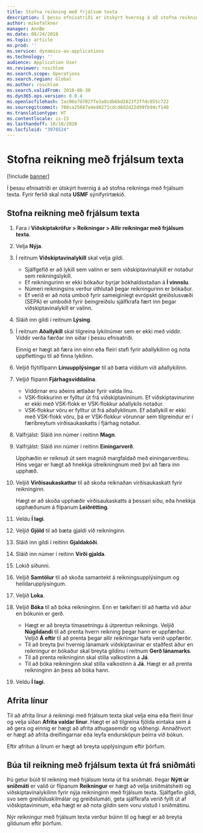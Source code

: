 ```yaml
---
title: Stofna reikning með frjálsum texta
description: Í þessu efnisatriði er útskýrt hvernig á að stofna reikninga með frjálsum texta.
author: mikefalkner
manager: AnnBe
ms.date: 08/24/2018
ms.topic: article
ms.prod: ''
ms.service: dynamics-ax-applications
ms.technology: ''
audience: Application User
ms.reviewer: roschlom
ms.search.scope: Operations
ms.search.region: Global
ms.author: roschlom
ms.search.validFrom: 2018-08-30
ms.dyn365.ops.version: 8.0.4
ms.openlocfilehash: 1ac06e7d702ffe3a8cdb6bd2823f2ffdc055c722
ms.sourcegitcommit: 708ca25687a4e48271cdcd6d2d22d99fb94cf140
ms.translationtype: HT
ms.contentlocale: is-IS
ms.lasthandoff: 10/10/2020
ms.locfileid: "3976524"
---
```

# <a name="create-a-free-text-invoice"></a>Stofna reikning með frjálsum texta

[!include [banner](../includes/banner.md)]

Í þessu efnisatriði er útskýrt hvernig á að stofna reikninga með frjálsum texta. Fyrir ferlið skal nota **USMF** sýnifyrirtækið.

## <a name="create-a-free-text-invoice"></a>Stofna reikning með frjálsum texta

1. Fara í **Viðskiptakröfur \> Reikningar \> Allir reikningar með frjálsum texta**.
2. Velja **Nýja**.
3. Í reitnum **Viðskiptavinalykill** skal velja gildi.

    * Sjálfgefið er að lykill sem valinn er sem viðskiptavinalykill er notaður sem reikningslykill.
    * Ef reikningurinn er ekki bókaður byrjar bókhaldsstaðan á **Í vinnslu**.
    * Númeri reikningsins verður úthlutað þegar reikningurinn er bókaður.
    * Ef verið er að nota umboð fyrir sameiginlegt evrópskt greiðslusvæði (SEPA) er umboðið fyrir beingreiðslu sjálfkrafa fært inn þegar viðskiptavinalykill er valinn.

4. Sláið inn gildi í reitnum **Lýsing**.
5. Í reitnum **Aðallykill** skal tilgreina lykilnúmer sem er ekki með víddir. Víddir verða færðar inn síðar í þessu efnisatriði.

    Einnig er hægt að færa inn einn eða fleiri stafi fyrir aðallykilinn og nota uppflettingu til að finna lykilinn.

6. Veljið flýtiflipann **Línuupplýsingar** til að bæta víddum við aðallykilinn.
7. Veljið flipann **Fjárhagsvíddalína**.

    * Víddirnar eru aðeins ætlaðar fyrir valda línu.
    * VSK-flokkurinn er fylltur út frá viðskiptavininum. Ef viðskiptavinurinn er ekki með VSK-flokk er VSK-flokkur aðallykils notaður.
    * VSK-flokkur vöru er fylltur út frá aðallyklinum. Ef aðallykill er ekki með VSK-flokk vöru, þá er VSK-flokkur vörunnar sem tilgreindur er í færibreytum virðisaukaskatts í fjárhag notaður.

8. Valfrjálst: Sláið inn númer í reitinn **Magn**.
9. Valfrjálst: Sláið inn númer í reitinn **Einingarverð**.

    Upphæðin er reiknuð út sem magnið margfaldað með einingarverðinu. Hins vegar er hægt að hnekkja útreikningnum með því að færa inn upphæð.

10. Veljið **Virðisaukaskattur** til að skoða reiknaðan virðisaukaskatt fyrir reikninginn.

    Hægt er að skoða upphæðir virðisaukaskatts á þessari síðu, eða hnekkja upphæðunum á flipanum **Leiðrétting**.

11. Veldu **Í lagi**.
12. Veljið **Gjöld** til að bæta gjaldi við reikninginn.
13. Sláið inn gildi í reitinn **Gjaldakóði**.
14. Sláið inn númer í reitinn **Virði gjalda**.
15. Lokið síðunni.
16. Veljið **Samtölur** til að skoða samantekt á reikningsupplýsingum og heildarupplýsingum.
17. Veljið **Loka**.
18. Veljið **Bóka** til að bóka reikninginn. Enn er tækifæri til að hætta við áður en bókunin er gerð.

    * Hægt er að breyta tímasetningu á útprentun reiknings. Veljið **Núgildandi** til að prenta hvern reikning þegar hann er uppfærður. Veljið **Á eftir** til að prenta þegar allir reikningar hafa verið uppfærðir.
    * Til að breyta því hvernig lánamark viðskiptavinar er staðfest áður en reikningur er bókaður skal breyta gildinu í reitnum **Gerð lánamarks**.
    * Til að prenta reikninginn skal stilla valkostinn á **Já**.
    * Til að bóka reikninginn skal stilla valkostinn á **Já**. Hægt er að prenta reikninginn án þess að bóka hann.

19. Veldu **Í lagi**.

## <a name="copy-lines"></a>Afrita línur
Til að afrita línur á reikningi með frjálsum texta skal velja eina eða fleiri línur og velja síðan **Afrita valdar línur**. Hægt er að tilgreina fjölda eintaka sem á að gera og einnig er hægt að afrita athugasemdir og viðhengi. Annaðhvort er hægt að afrita dreifingarnar eða leyfa endursköpun þeirra við bókun.

Eftir afritun á línum er hægt að breyta upplýsingum eftir þörfum.

## <a name="create-a-free-text-invoice-from-a-template"></a>Búa til reikning með frjálsum texta út frá sniðmáti
Þú getur búið til reikning með frjálsum texta út frá sniðmáti. Þegar **Nýtt úr sniðmáti** er valið úr flipanum **Reikningur** er hægt að velja sniðmátsheiti og viðskiptavinalykilinn fyrir nýja reikninginn með frjálsum texta. Sjálfgefin gildi, svo sem greiðsluskilmálar og greiðslumáti, geta sjálfkrafa verið fyllt út af viðskiptavininum, eða hægt er að nota gildin sem voru vistuð í sniðmátinu.

Nýr reikningur með frjálsum texta verður búinn til og hægt er að breyta gildunum eftir þörfum.
